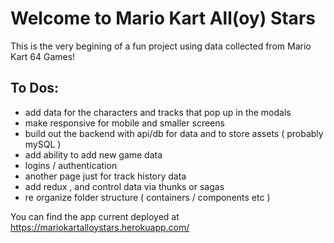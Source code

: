 # Welcome to Mario Kart All(oy) Stars
This is the very begining of a fun project using data collected from Mario Kart 64 Games!

## To Dos:
* add data for the characters and tracks that pop up in the modals
* make responsive for mobile and smaller screens
* build out the backend with api/db for data and to store assets ( probably mySQL ) 
* add ability to add new game data
* logins / authentication
* another page just for track history data 
* add redux , and control data via thunks or sagas
* re organize folder structure ( containers / components etc )

You can find the app current deployed at https://mariokartalloystars.herokuapp.com/
